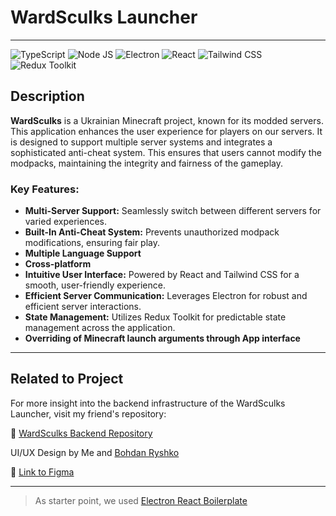 # WardSculks Launcher

---

![TypeScript](https://img.shields.io/badge/TypeScript%204.9.5-007ACC?style=for-the-badge&logo=typescript&logoColor=white)
![Node JS](https://img.shields.io/badge/Node%20js%2018.12.1-339933?style=for-the-badge&logo=nodedotjs&logoColor=white)
![Electron](https://img.shields.io/badge/Electron%2023.0.0-2B2E3A?style=for-the-badge&logo=electron&logoColor=9FEAF9)
![React](https://img.shields.io/badge/React%2018.2.0-20232A?style=for-the-badge&logo=react&logoColor=61DAFB)
![Tailwind CSS](https://img.shields.io/badge/Tailwind_CSS%203.2.7-38B2AC?style=for-the-badge&logo=tailwind-css&logoColor=white)
![Redux Toolkit](https://img.shields.io/badge/Redux_Toolkit%201.9.5-purple?style=for-the-badge&logo=redux&logoColor=white)

## Description

**WardSculks** is a Ukrainian Minecraft project, known for its modded servers. This application enhances the user experience for players on our servers. It is designed to support multiple server systems and integrates a sophisticated anti-cheat system. This ensures that users cannot modify the modpacks, maintaining the integrity and fairness of the gameplay.

### Key Features:

- **Multi-Server Support:** Seamlessly switch between different servers for varied experiences.
- **Built-In Anti-Cheat System:** Prevents unauthorized modpack modifications, ensuring fair play.
- **Multiple Language Support**
- **Cross-platform**
- **Intuitive User Interface:** Powered by React and Tailwind CSS for a smooth, user-friendly experience.
- **Efficient Server Communication:** Leverages Electron for robust and efficient server interactions.
- **State Management:** Utilizes Redux Toolkit for predictable state management across the application.
- **Overriding of Minecraft launch arguments through App interface**

---

## Related to Project

For more insight into the backend infrastructure of the WardSculks Launcher, visit my friend's repository:

🔗 [WardSculks Backend Repository](https://www.youtube.com/watch?v=AWPUOO2HM9Y)

UI/UX Design by Me and [Bohdan Ryshko](https://www.linkedin.com/in/bohdan-ryshko-782330277/)

🔗 [Link to Figma](https://www.figma.com/file/O7dKYt30Zwiaxz30zEfJAJ/WardSculks-Launcher?type=design&node-id=0-1&mode=design&t=IvL2k3Tu7GFTZ9sT-0)

---

> As starter point, we used [Electron React Boilerplate](https://github.com/electron-react-boilerplate/electron-react-boilerplate)
